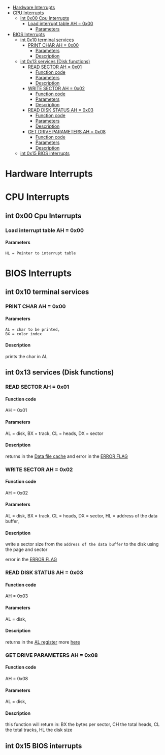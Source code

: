 - [Hardware Interrupts](#hardware-interrupts)
- [CPU Interrupts](#cpu-interrupts)
  - [int 0x00 Cpu Interrupts](#int-0x00-cpu-interrupts)
    - [Load interrupt table AH = 0x00](#load-interrupt-table-ah--0x00)
      - [Parameters](#parameters)
- [BIOS Interrupts](#bios-interrupts)
  - [int 0x10 terminal services](#int-0x10-terminal-services)
    - [PRINT CHAR AH = 0x00](#print-char-ah--0x00)
      - [Parameters](#parameters-1)
      - [Description](#description)
  - [int 0x13 services (Disk functions)](#int-0x13-services-disk-functions)
    - [READ SECTOR AH = 0x01](#read-sector-ah--0x01)
      - [Function code](#function-code)
      - [Parameters](#parameters-2)
      - [Description](#description-1)
    - [WRITE SECTOR AH = 0x02](#write-sector-ah--0x02)
      - [Function code](#function-code-1)
      - [Parameters](#parameters-3)
      - [Description](#description-2)
    - [READ DISK STATUS AH = 0x03](#read-disk-status-ah--0x03)
      - [Function code](#function-code-2)
      - [Parameters](#parameters-4)
      - [Description](#description-3)
    - [GET DRIVE PARAMETERS AH = 0x08](#get-drive-parameters-ah--0x08)
      - [Function code](#function-code-3)
      - [Parameters](#parameters-5)
      - [Description](#description-4)
  - [int 0x15 BIOS interrupts](#int-0x15-bios-interrupts)

# Hardware Interrupts

# CPU Interrupts

## int 0x00 Cpu Interrupts

### Load interrupt table AH = 0x00

#### Parameters

```
HL = Pointer to interrupt table
```

# BIOS Interrupts

## int 0x10 terminal services

### PRINT CHAR AH = 0x00

#### Parameters

```
AL = char to be printed,
BX = color index
```

#### Description

prints the char in AL

## int 0x13 services (Disk functions)

### READ SECTOR AH = 0x01

#### Function code

AH = 0x01

#### Parameters

AL = disk,
BX = track,
CL = heads,
DX = sector

#### Description

returns in the [Data file cache](./SPECS_BEG-8-CPU.md#file-data-cache) and error in the [ERROR FLAG](./SPECS_BEG-8-CPU.md#registers)

### WRITE SECTOR AH = 0x02

#### Function code

AH = 0x02

#### Parameters

AL = disk,
BX = track,
CL = heads,
DX = sector,
HL = address of the data buffer,

#### Description

write a sector size from the `address of the data buffer` to the disk using the page and sector

error in the [ERROR FLAG](./SPECS_BEG-8-CPU.md#registers)

### READ DISK STATUS AH = 0x03

#### Function code

AH = 0x03

#### Parameters

AL = disk,

#### Description

returns in the [AL register](./SPECS_BEG-8-CPU.md#registers) more [here](./../fileSystem/FileSystemFormat.md#disk-errors)

### GET DRIVE PARAMETERS AH = 0x08

#### Function code

AH = 0x08

#### Parameters

AL = disk,

#### Description

this function will return in:
BX the bytes per sector,
CH the total heads,
CL the total tracks,
HL the disk size

## int 0x15 BIOS interrupts
